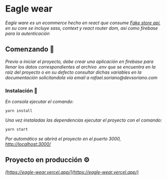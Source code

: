 # Eagle wear

_Eagle ware es un ecommerce hecho en react que consume [Fake store api](https://fakestoreapi.com/), en su core se incluye sass, context y react router dom, así como firebase para la autenticación_

## Comenzando 🚀

_Previo a iniciar el proyecto, debe crear una aplicación en firebase para llenar los datos correspondientes al archivo .env que se encuentra en la raíz del
proyecto o en su defecto consultar dichas variables en la documentación solicitandola vía email a rafael.soriano@devsoriano.com_

### Instalación 🔧

_En consola ejecutar el comando:_

```
yarn install
```

_Una vez instaladas las dependencias ejecutar el proyecto con el comando:_

```
yarn start
```

_Por automático se abrirá el proyecto en el puerto 3000, [http://localhost:3000/](http://localhost:3000/)_

## Proyecto en producción ⚙️

_[https://eagle-wear.vercel.app/](https://eagle-wear.vercel.app/)_
